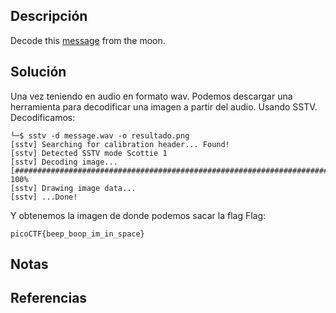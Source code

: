 ## Descripción
Decode this [message](https://jupiter.challenges.picoctf.org/static/14393e18d98fedbaedbc28896d7ef31a/message.wav) from the moon.
## Solución
Una vez teniendo en audio en formato wav. Podemos descargar una herramienta para decodificar una imagen a partir del audio. Usando SSTV. Decodificamos:

```
└─$ sstv -d message.wav -o resultado.png
[sstv] Searching for calibration header... Found!    
[sstv] Detected SSTV mode Scottie 1
[sstv] Decoding image...                                [####################################################################################################] 100%
[sstv] Drawing image data...
[sstv] ...Done!
```

Y obtenemos la imagen de donde podemos sacar la flag Flag:

```
picoCTF{beep_boop_im_in_space}
```
## Notas
## Referencias
